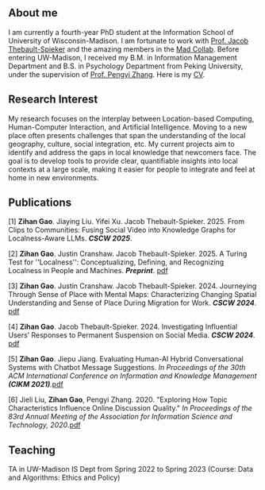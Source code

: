 ## About me

I am currently a fourth-year PhD student at the Information School of University of Wisconsin-Madison. I am fortunate to work with [Prof. Jacob Thebault-Spieker](https://jacob.thebault-spieker.com) and the amazing members in the [Mad Collab](https://collab.ischool.wisc.edu). Before entering UW-Madison, I received my B.M. in Information Management Department and B.S. in Psychology Department from Peking University, under the supervision of [Prof. Pengyi Zhang](https://scholar.google.com/citations?user=fL6FUdkAAAAJ&hl=en). Here is my [CV](https://zihanngao.github.io/zihangao_CV.pdf).

## Research Interest
My research focuses on the interplay between Location-based Computing, Human-Computer Interaction, and Artificial Intelligence. Moving to a new place often presents challenges that span the understanding of the local geography, culture, social integration, etc. My current projects aim to identify and address the gaps in local knowledge that newcomers face. The goal is to develop tools to provide clear, quantifiable insights into local contexts at a large scale, making it easier for people to integrate and feel at home in new environments.


## Publications
[1] **Zihan Gao**. Jiaying Liu. Yifei Xu. Jacob Thebault-Spieker. 2025. From Clips to Communities: Fusing Social Video into Knowledge Graphs for Localness-Aware LLMs. _**CSCW 2025**_.

[2] **Zihan Gao**. Justin Cranshaw. Jacob Thebault-Spieker. 2025. A Turing Test for ''Localness'': Conceptualizing, Defining, and Recognizing Localness in People and Machines. _**Preprint**_. [pdf](https://arxiv.org/pdf/2505.07282)

[3] **Zihan Gao**. Justin Cranshaw. Jacob Thebault-Spieker. 2024. Journeying Through Sense of Place with Mental Maps: Characterizing Changing Spatial Understanding and Sense of Place During Migration for Work. _**CSCW 2024**_. [pdf](https://zihanngao.github.io/CSCW2024___Mental_Map_Research___camera_ready-3.pdf)

[4] **Zihan Gao**. Jacob Thebault-Spieker. 2024. Investigating Influential Users’ Responses to Permanent Suspension on Social Media. _**CSCW 2024**_. [pdf](https://dl.acm.org/doi/10.1145/3637356)

[5] **Zihan Gao**. Jiepu Jiang. Evaluating Human-AI Hybrid Conversational Systems with Chatbot Message Suggestions. _In Proceedings of the 30th ACM International Conference on Information and Knowledge Management **(CIKM 2021)**._[pdf](https://zihanngao.github.io/cikm21_hybrid_chatbot.pdf)

[6]	Jieli Liu, **Zihan Gao**, Pengyi Zhang. 2020. "Exploring How Topic Characteristics Influence Online Discussion Quality." _In Proceedings of the 83rd Annual Meeting of the Association for Information Science and Technology, 2020_.[pdf](https://zihanngao.github.io/poster_1.pdf)


## Teaching
TA in UW-Madison IS Dept from Spring 2022 to Spring 2023 (Course: Data and Algorithms: Ethics and Policy)
